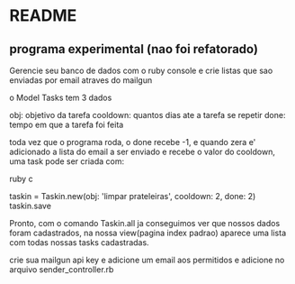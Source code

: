 # README
## programa experimental (nao foi refatorado)
Gerencie seu banco de dados com o ruby console e crie listas que sao enviadas por email atraves do mailgun

o Model Tasks tem 3 dados

obj: objetivo da tarefa
cooldown: quantos dias ate a tarefa se repetir
done: tempo em que a tarefa foi feita

toda vez que o programa roda, o done recebe -1, e quando zera e' adicionado a lista do email a ser enviado e recebe o valor do cooldown, uma task pode ser criada com:

ruby c

taskin = Taskin.new(obj: 'limpar prateleiras', cooldown: 2, done: 2)
taskin.save

Pronto, com o comando Taskin.all ja conseguimos ver que nossos dados foram cadastrados, na nossa view(pagina index padrao) aparece uma lista com todas nossas tasks cadastradas.

crie sua mailgun api key e adicione um email aos permitidos e adicione no arquivo sender_controller.rb
